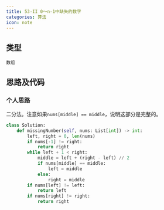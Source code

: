 ```yaml
---
title: 53-II 0～n-1中缺失的数字
categories: 算法
icon: note
---
```


## 类型

`数组`

## 思路及代码

### 个人思路

二分法。注意如果`nums[middle] == middle`，说明这部分是完整的。

```python
class Solution:
    def missingNumber(self, nums: List[int]) -> int:
        left, right = 0, len(nums)
        if nums[-1] != right:
            return right
        while left + 1 < right:
            middle = left + (right - left) // 2
            if nums[middle] == middle:
                left = middle
            else:
                right = middle
        if nums[left] != left:
            return left
        if nums[right] != right:
            return right
```
